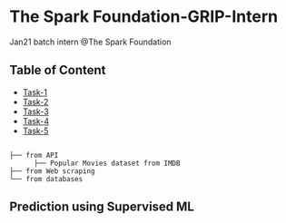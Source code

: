 # The Spark Foundation-GRIP-Intern
Jan21 batch intern @The Spark Foundation



## Table of Content
  * [Task-1](#prediction-using-pervised-ML)
  * [Task-2](#)
  * [Task-3](#)
  * [Task-4](#)
  * [Task-5](#)
  


```
 
├── from API
      ├── Popular Movies dataset from IMDB  
├── from Web scraping 
└── from databases

```



## Prediction using Supervised ML
